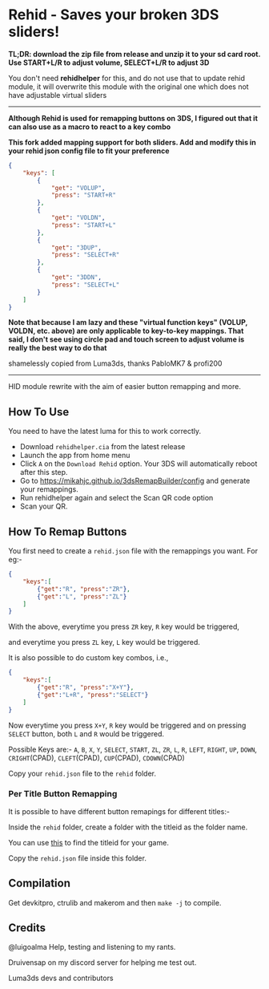 # Rehid - Saves your broken 3DS sliders!

**TL;DR: download the zip file from release and unzip it to your sd card root. Use START+L/R to adjust volume, SELECT+L/R to adjust 3D**

You don't need **rehidhelper** for this, and do not use that to update rehid module, it will overwrite this module with the original one which does not have adjustable virtual sliders

---

**Although Rehid is used for remapping buttons on 3DS, I figured out that it can also use as a macro to react to a key combo**

**This fork added mapping support for both sliders. Add and modify this in your rehid json config file to fit your preference**
```Json
{
    "keys": [
        {
            "get": "VOLUP",
            "press": "START+R"
        },
        {
            "get": "VOLDN",
            "press": "START+L"
        },
        {
            "get": "3DUP",
            "press": "SELECT+R"
        },
        {
            "get": "3DDN",
            "press": "SELECT+L"
        }
    ]
}
```
**Note that because I am lazy and these "virtual function keys" (VOLUP, VOLDN, etc. above) are only applicable to key-to-key mappings. That said, I don't see using circle pad and touch screen to adjust volume is really the best way to do that**

shamelessly copied from Luma3ds, thanks PabloMK7 & profi200

---

HID module rewrite with the aim of easier button remapping and more.

## How To Use

You need to have the latest luma for this to work correctly.

* Download `rehidhelper.cia` from the latest release
* Launch the app from home menu
* Click `A` on the `Download Rehid` option. Your 3DS will automatically reboot after this step.
* Go to https://mikahjc.github.io/3dsRemapBuilder/config and generate your remappings.
* Run rehidhelper again and select the Scan QR code option
* Scan your QR.

## How To Remap Buttons

You first need to create a `rehid.json` file with the remappings you want. For eg:-
```Json
{
    "keys":[
        {"get":"R", "press":"ZR"},
        {"get":"L", "press":"ZL"}
    ]
}
```
With the above, everytime you press `ZR` key, `R` key would be triggered,

and everytime you press `ZL` key, `L` key would be triggered.

It is also possible to do custom key combos, i.e.,
```Json
{
    "keys":[
        {"get":"R", "press":"X+Y"},
        {"get":"L+R", "press":"SELECT"}
    ]
}
```
Now everytime you press `X+Y`, `R` key would be triggered and on pressing `SELECT` button, both `L` and `R` would be triggered.

Possible Keys are:-
`A`, `B`, `X`, `Y`, `SELECT`, `START`, `ZL`, `ZR`, `L`, `R`, `LEFT`, `RIGHT`, `UP`, `DOWN`, `CRIGHT`(CPAD), `CLEFT`(CPAD), `CUP`(CPAD), `CDOWN`(CPAD)

Copy your `rehid.json` file to the `rehid` folder.

### Per Title Button Remapping

It is possible to have different button remapings for different titles:-

Inside the `rehid` folder, create a folder with the titleid as the folder name.

You can use [this](https://hax0kartik.github.io/3dsdb/) to find the titleid for your game.

Copy the `rehid.json` file inside this folder.

## Compilation
Get devkitpro, ctrulib and makerom and then `make -j` to compile.

## Credits

@luigoalma Help, testing and listening to my rants.

Druivensap on my discord server for helping me test out.

Luma3ds devs and contributors
